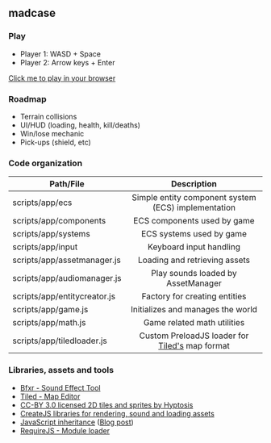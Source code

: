 ## madcase

### Play
* Player 1: WASD + Space
* Player 2: Arrow keys + Enter

[Click me to play in your browser](https://danielvandenbrink.com/madcase/)

### Roadmap
* Terrain collisions
* UI/HUD (loading, health, kill/deaths)
* Win/lose mechanic
* Pick-ups (shield, etc)

### Code organization
| Path/File                    | Description                                                                 |
| ---------------------------- |:---------------------------------------------------------------------------:|
| scripts/app/ecs              | Simple entity component system (ECS) implementation                         |
| scripts/app/components       | ECS components used by game                                                 |
| scripts/app/systems          | ECS systems used by game                                                    |
| scripts/app/input            | Keyboard input handling                                                     |
| scripts/app/assetmanager.js  | Loading and retrieving assets                                               |
| scripts/app/audiomanager.js  | Play sounds loaded by AssetManager                                          |
| scripts/app/entitycreator.js | Factory for creating entities                                               |
| scripts/app/game.js          | Initializes and manages the world                                           |
| scripts/app/math.js          | Game related math utilities                                                 |
| scripts/app/tiledloader.js   | Custom PreloadJS loader for [Tiled's](http://www.mapeditor.org/) map format |

### Libraries, assets and tools
* [Bfxr - Sound Effect Tool](http://www.bfxr.net/)
* [Tiled - Map Editor](http://www.mapeditor.org/)
* [CC-BY 3.0 licensed 2D tiles and sprites by Hyptosis](http://opengameart.org/content/lots-of-free-2d-tiles-and-sprites-by-hyptosis)
* [CreateJS libraries for rendering, sound and loading assets](http://createjs.com/)
* [JavaScript inheritance](https://jsperf.com/fun-with-method-overrides/30) ([Blog post](http://techblog.netflix.com/2014/05/improving-performance-of-our-javascript.html))
* [RequireJS - Module loader](http://www.requirejs.org/)